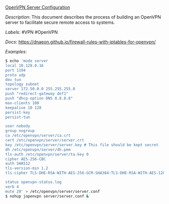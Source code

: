 [OpenVPN Server Configuration](https://www.pei.com/openvpn-server-configuration/)

*Description*: This document describes the process of building an OpenVPN server to facilitate secure remote access to systems.

*Labels*: #VPN #OpenVPN

*Docs*: https://dnaeon.github.io/firewall-rules-with-iptables-for-openvpn/

*Examples*:

```bash
$ echo 'mode server
local 10.128.0.16
port 1194
proto udp
dev tun
topology subnet
server 172.50.0.0 255.255.255.0
push "redirect-gateway def1"
push "dhcp-option DNS 8.8.8.8"
max-clients 100
keepalive 10 120
persist-key
persist-tun

user nobody
group nogroup
ca /etc/openvpn/server/ca.crt
cert /etc/openvpn/server/server.crt
key /etc/openvpn/server/server.key # This file should be kept secret
dh /etc/openvpn/server/dh.pem
tls-auth /etc/openvpn/server/ta.key 0
cipher AES-256-CBC
auth SHA512
tls-version-min 1.2
tls-cipher TLS-DHE-RSA-WITH-AES-256-GCM-SHA384:TLS-DHE-RSA-WITH-AES-128-GCM-SHA256:TLS-DHE-RSA-WITH-AES-256-CBC-SHA:TLS-DHE-RSA-WITH-CAMELLIA-256-CBC-SHA:TLS-DHE-RSA-WITH-AES-128-CBC-SHA:TLS-DHE-RSA-WITH-CAMELLIA-128-CBC-SHA

status openvpn-status.log
verb 4
mute 20' > /etc/openvpn/server/server.conf
$ nohup jopenvpn server/server.conf &
```
